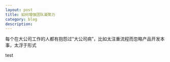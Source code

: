 ```yaml
---
layout: post
title: 如何增强团队凝聚力
category: blog
description: 
---
```


每个在大公司工作的人都有抱怨过“大公司病”，比如太注重流程而忽略产品开发本事，太浮于形式


test
